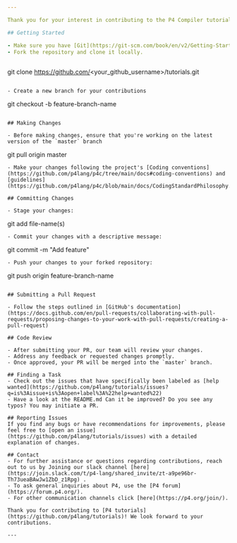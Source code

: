 ```yaml
---

Thank you for your interest in contributing to the P4 Compiler tutorials repository! Your contributions are important and will help to improve the project for everyone. Before you begin, please consider the guidelines below.

## Getting Started

- Make sure you have [Git](https://git-scm.com/book/en/v2/Getting-Started-Installing-Git) installed on your machine.
- Fork the repository and clone it locally.
  
  ```
  git clone https://github.com/<your_github_username>/tutorials.git
  ```
  
- Create a new branch for your contributions
  
  ```
  git checkout -b feature-branch-name
  ```

## Making Changes

- Before making changes, ensure that you're working on the latest version of the `master` branch
  
  ```
  git pull origin master
  ```
- Make your changes following the project's [Coding conventions](https://github.com/p4lang/p4c/tree/main/docs#coding-conventions) and [guidelines](https://github.com/p4lang/p4c/blob/main/docs/CodingStandardPhilosophy.md).

## Committing Changes

- Stage your changes:
  
  ```
  git add file-name(s)
  ```
- Commit your changes with a descriptive message:
  
  ```
  git commit -m "Add feature"
  ```
- Push your changes to your forked repository:
  
  ```
  git push origin feature-branch-name
  ```

## Submitting a Pull Request

- Follow the steps outlined in [GitHub's documentation](https://docs.github.com/en/pull-requests/collaborating-with-pull-requests/proposing-changes-to-your-work-with-pull-requests/creating-a-pull-request)

## Code Review

- After submitting your PR, our team will review your changes.
- Address any feedback or requested changes promptly.
- Once approved, your PR will be merged into the `master` branch.

## Finding a Task
- Check out the issues that have specifically been labeled as [help wanted](https://github.com/p4lang/tutorials/issues?q=is%3Aissue+is%3Aopen+label%3A%22help+wanted%22)
- Have a look at the README.md Can it be improved? Do you see any typos? You may initiate a PR.

## Reporting Issues
If you find any bugs or have recommendations for improvements, please feel free to [open an issue](https://github.com/p4lang/tutorials/issues) with a detailed explanation of changes.

## Contact
- For further assistance or questions regarding contributions, reach out to us by Joining our slack channel [here](https://join.slack.com/t/p4-lang/shared_invite/zt-a9pe96br-Th73ueaBAwJw1ZbD_z1Rpg) .
- To ask general inquiries about P4, use the [P4 forum](https://forum.p4.org/).
- For other communication channels click [here](https://p4.org/join/).

Thank you for contributing to [P4 tutorials](https://github.com/p4lang/tutorials)! We look forward to your contributions.

---
```

